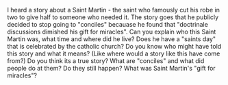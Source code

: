 I heard a story about a Saint Martin - the saint who famously cut his robe in two to give half to someone who needed it.
The story goes that he publicly decided to stop going to "conciles" becauase he found that "doctrinale discussions dimished his gift for miracles".
Can you explain who this Saint Martin was, what time and where did he live?
Does he have a "saints day" that is celebrated by the catholic church?
Do you know who might have told this story and what it means? (Like where would a story like this have come from?)
Do you think its a true story?
What are "conciles" and what did people do at them? Do they still happen?
What was Saint Martin's "gift for miracles"?